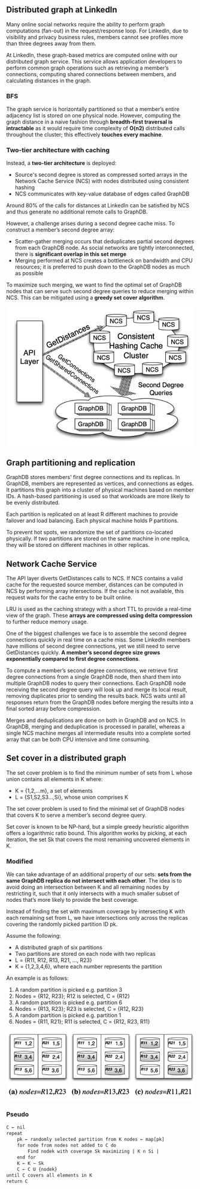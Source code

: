 ## Distributed graph at LinkedIn

Many online social networks require the ability to perform graph computations (fan-out) in the request/response loop. For LinkedIn, due to visibility and privacy business rules, members cannot see profiles more than three degrees away from them.

At LinkedIn, these graph-based metrics are computed online with our distributed graph service. This service allows application developers to perform common graph operations such as retrieving a member’s connections, computing shared connections between members, and calculating distances in the graph.

### BFS

The graph service is horizontally partitioned so that a member’s entire adjacency list is stored on one physical node. However, computing the graph distance in a naive fashion through **breadth-first traversal is intractable** as it would require time complexity of **O(n2)** distributed calls throughout the cluster; this effectively **touches every machine**.

### Two-tier architecture with caching

Instead, a **two-tier architecture** is deployed:

- Source's second degree is stored as compressed sorted arrays in the Network Cache Service (NCS) with nodes distributed using consistent hashing
- NCS communicates with key-value database of edges called GraphDB

Around 80% of the calls for distances at LinkedIn can be satisfied by NCS and thus generate no additional remote calls to GraphDB.

However, a challenge arises during a second degree cache miss. To construct a member’s second degree array:

- Scatter-gather merging occurs that deduplicates partial second degrees from each GraphDB node. As social networks are tightly interconnected, there is **significant overlap in this set merge**
- Merging performed at NCS creates a bottleneck on bandwidth and CPU resources; it is preferred to push down to the GraphDB nodes as much as possible

To maximize such merging, we want to find the optimal set of GraphDB nodes that can serve such second degree queries to reduce merging within NCS. This can be mitigated using a **greedy set cover algorithm**.

<img src="./assets/linkedin-graph.png">

## Graph partitioning and replication

GraphDB stores members' first degree connections and its replicas. In GraphDB, members are represented as vertices, and connections as edges. It partitions this graph into a cluster of physical machines based on member IDs. A hash-based partitioning is used so that workloads are more likely to be evenly distributed.

Each partition is replicated on at least R different machines to provide failover and load balancing. Each physical machine holds P partitions.

To prevent hot spots, we randomize the set of partitions co-located physically. If two partitions are stored on the same machine in one replica, they will be stored on different machines in other replicas.

## Network Cache Service

The API layer diverts GetDistances calls to NCS. If NCS contains a valid cache for the requested source member, distances can be computed in NCS by performing array intersections. If the cache is not available, this request waits for the cache entry to be built online.

LRU is used as the caching strategy with a short TTL to provide a real-time view of the graph. These **arrays are compressed using delta compression** to further reduce memory usage.

One of the biggest challenges we face is to assemble the second degree connections quickly in real time on a cache miss. Some LinkedIn members have millions of second degree connections, yet we still need to serve GetDistances quickly. **A member’s second degree size grows exponentially compared to first degree connections**.

To compute a member’s second degree connections, we retrieve first degree connections from a single GraphDB node, then shard them into multiple GraphDB nodes to query their connections. Each GraphDB node receiving the second degree query will look up and merge its local result, removing duplicates prior to sending the results back. NCS waits until all responses return from the GraphDB nodes before merging the results into a final sorted array before compression.

Merges and deduplications are done on both in GraphDB and on NCS. In GraphDB, merging and deduplication is processed in parallel, whereas a single NCS machine merges all intermediate results into a complete sorted array that can be both CPU intensive and time consuming.

## Set cover in a distributed graph

The set cover problem is to find the minimum number of sets from L whose union contains all elements in K where:

- K = {1,2,...m}, a set of elements
- L = {S1,S2,S3...,Si}, whose union comprises K

The set cover problem is used to find the minimal set of GraphDB nodes that covers K to serve a member’s second degree query.

Set cover is known to be NP-hard, but a simple greedy heuristic algorithm offers a logarithmic ratio bound. This algorithm works by picking, at each iteration, the set Sk that covers the most remaining uncovered elements in K.

### Modified

We can take advantage of an additional property of our sets: **sets from the same GraphDB replica do not intersect with each other**. The idea is to avoid doing an intersection between K and all remaining nodes by restricting it, such that it only intersects with a much smaller subset of nodes that’s more likely to provide the best coverage.

Instead of finding the set with maximum coverage by intersecting K with each remaining set from L, we have intersections only across the replicas covering the randomly picked partition ID pk.

Assume the following:

- A distributed graph of six partitions
- Two partitions are stored on each node with two replicas
- L = {R11, R12, R13, R21, ..., R23}
- K = {1,2,3,4,6}, where each number represents the partition

An example is as follows:

1. A random partition is picked e.g. partition 3
2. Nodes = {R12, R23}; R12 is selected, C = {R12}
3. A random partition is picked e.g. partition 6
4. Nodes = {R13, R23}; R23 is selected, C = {R12, R23}
5. A random partition is picked e.g. partition 1
6. Nodes = {R11, R21}; R11 is selected, C = {R12, R23, R11}

<img src="./assets/set-cover.png">

### Pseudo

```
C ← nil
repeat
    pk ← randomly selected partition from K nodes ← map[pk]
    for node from nodes not added to C do
        Find nodek with coverage Sk maximizing | K ∩ Si |
    end for
    K ← K − Sk
    C ← C U {nodek}
until C covers all elements in K
return C
```
